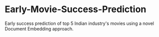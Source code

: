 # Early-Movie-Success-Prediction
Early success prediction of top 5 Indian industry's movies using a novel Document Embedding approach.
